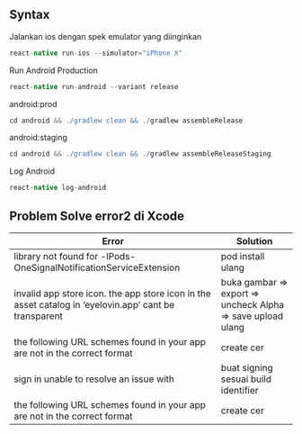 ## Syntax

Jalankan ios dengan spek emulator yang diinginkan
```groovy
react-native run-ios --simulator="iPhone X"
```
Run Android Production
```groovy
react-native run-android --variant release
```
android:prod
```groovy
cd android && ./gradlew clean && ./gradlew assembleRelease
```
android:staging
```groovy
cd android && ./gradlew clean && ./gradlew assembleReleaseStaging
```
Log Android
```groovy
react-native log-android
```

## Problem Solve error2 di Xcode

| Error   |      Solution      |
|----------|-------------|
|library not found for -lPods-OneSignalNotificationServiceExtension|pod install ulang|
|invalid app store icon. the app store icon in the asset catalog in ‘eyelovin.app’ cant be transparent|buka gambar => export => uncheck Alpha => save upload ulang|
|the following URL schemes found in your app are not in the correct format|create cer|
|sign in unable to resolve an issue with|buat signing sesuai build identifier|
|the following URL schemes found in your app are not in the correct format|create cer|
